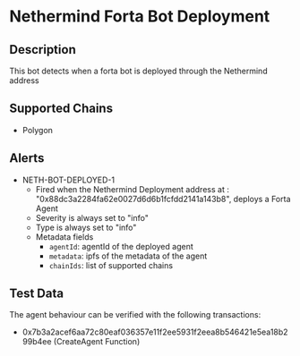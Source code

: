 # Nethermind Forta Bot Deployment

## Description

This bot detects when a forta bot is deployed through the Nethermind address

## Supported Chains

- Polygon

## Alerts

- NETH-BOT-DEPLOYED-1
  - Fired when the Nethermind Deployment address at : "0x88dc3a2284fa62e0027d6d6b1fcfdd2141a143b8", deploys a Forta Agent
  - Severity is always set to "info" 
  - Type is always set to "info" 
  - Metadata fields
    - `agentId`: agentId of the deployed agent
    - `metadata`: ipfs of the metadata of the agent
    - `chainIds`: list of supported chains

## Test Data

The agent behaviour can be verified with the following transactions:

- 0x7b3a2acef6aa72c80eaf036357e11f2ee5931f2eea8b546421e5ea18b299b4ee (CreateAgent Function)
